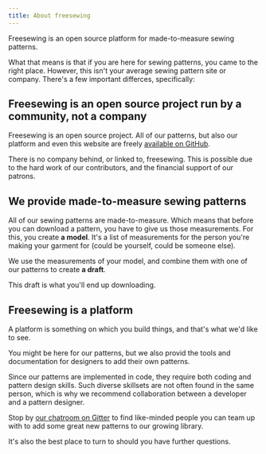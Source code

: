 ```yaml
---
title: About freesewing
---
```


Freesewing is an open source platform for made-to-measure sewing patterns.

What that means is that if you are here for sewing patterns, you came to the right place.
However, this isn't your average sewing pattern site or company. 
There's a few important differces, specifically:

## Freesewing is an open source project run by a community, not a company

Freesewing is an open source project. 
All of our patterns, but also our platform and even this website are freely 
[available on GitHub](https://github.com/freesewing).

There is no company behind, or linked to, freesewing. 
This is possible due to the hard work of our contributors, and the financial support of our patrons.

## We provide made-to-measure sewing patterns

All of our sewing patterns are made-to-measure. Which means that before you can download a pattern,
you have to give us those measurements. For this, you create **a model**.
It's a list of measurements for the person you're making your garment for (could be yourself, could be someone else).

We use the measurements of your model, and combine them with one of our patterns to create **a draft**.

This draft is what you'll end up downloading. 

## Freesewing is a platform

A platform is something on which you build things, and that's what we'd like to see.

You might be here for our patterns, but we also provid the tools and documentation for 
designers to add their own patterns.

Since our patterns are implemented in code, they require both coding and pattern design skills.
Such diverse skillsets are not often found in the same person, which is why we recommend
collaboration between a developer and a pattern designer.

Stop by [our chatroom on Gitter](https://gitter.im/freesewing/freesewing) to find like-minded 
people you can team up with to add some great new patterns to our growing library.

It's also the best place to turn to should you have further questions.
